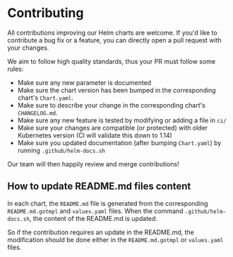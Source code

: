 # Contributing

All contributions improving our Helm charts are welcome. If you'd like to contribute a bug fix or a feature, you can directly open a pull request with your changes.

We aim to follow high quality standards, thus your PR must follow some rules:

- Make sure any new parameter is documented
- Make sure the chart version has been bumped in the corresponding chart's `Chart.yaml`.
- Make sure to describe your change in the corresponding chart's `CHANGELOG.md`.
- Make sure any new feature is tested by modifying or adding a file in `ci/`
- Make sure your changes are compatible (or protected) with older Kubernetes version (CI will validate this down to 1.14)
- Make sure you updated documentation (after bumping `Chart.yaml`) by running `.github/helm-docs.sh`

Our team will then happily review and merge contributions!

## How to update README.md files content

In each chart, the `README.md` file is generated from the corresponding `README.md.gotmpl` and `values.yaml` files.
When the command `.github/helm-docs.sh`, the content of the README.md is updated.

So if the contribution requires an update in the README.md, the modification should be done either in the `README.md.gotmpl` or `values.yaml` files.

